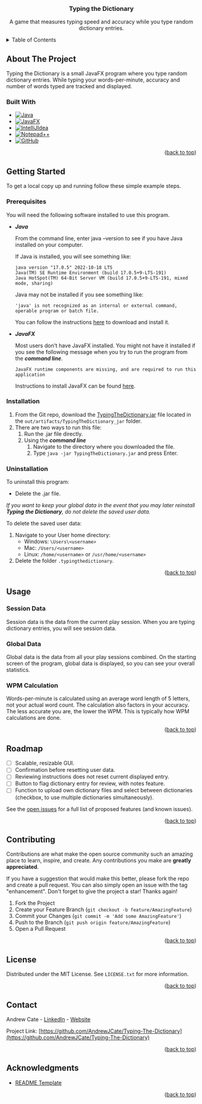 <a name="readme-top"></a>


<!-- PROJECT TITLE -->
<br />
<div align="center">

<h3 align="center">Typing the Dictionary</h3>

  <p align="center">
    A game that measures typing speed and accuracy while you type random dictionary entries.
  </p>
</div>



<!-- TABLE OF CONTENTS -->
<details>
  <summary>Table of Contents</summary>
  <ol>
    <li>
      <a href="#about-the-project">About The Project</a>
      <ul>
        <li><a href="#built-with">Built With</a></li>
      </ul>
    </li>
    <li>
      <a href="#getting-started">Getting Started</a>
      <ul>
        <li><a href="#prerequisites">Prerequisites</a></li>
        <li><a href="#installation">Installation</a></li>
        <li><a href="#uninstallation">Uninstallation</a></li>
      </ul>
    </li>
    <li><a href="#usage">Usage</a></li>
    <li><a href="#roadmap">Roadmap</a></li>
    <li><a href="#contributing">Contributing</a></li>
    <li><a href="#license">License</a></li>
    <li><a href="#contact">Contact</a></li>
    <li><a href="#acknowledgments">Acknowledgments</a></li>
  </ol>
</details>



<!-- ABOUT THE PROJECT -->
## About The Project

Typing the Dictionary is a small JavaFX program where you type random dictionary entries. While typing your 
words-per-minute, accuracy and number of words typed are tracked and displayed.


### Built With

* [![Java][Java.com]][Java-url]
* [![JavaFX][JavaFX.com]][JavaFX-url]
* [![IntelliJIdea][IntelliJIdea.com]][IntelliJIdea-url]
* [![Notepad++][Notepad++.com]][Notepad++-url]
* [![GitHub][GitHub.com]][GitHub-url]

<p align="right">(<a href="#readme-top">back to top</a>)</p>



<!-- GETTING STARTED -->
## Getting Started


To get a local copy up and running follow these simple example steps.

### Prerequisites

You will need the following software installed to use this program.
* ***Java***
  
    From the command line, enter java –version to see if you have Java installed on your computer.

    If Java is installed, you will see something like:
    ```
    java version "17.0.5" 2022-10-18 LTS
    Java(TM) SE Runtime Environment (build 17.0.5+9-LTS-191)
    Java HotSpot(TM) 64-Bit Server VM (build 17.0.5+9-LTS-191, mixed mode, sharing)
    ```
    
    Java may not be installed if you see something like:
    ```
    'java' is not recognized as an internal or external command, operable program or batch file.
    ```

    You can follow the instructions [here](https://www.java.com/en/download/help/download_options.html) to download and install it.


* ***JavaFX***
    
    Most users don't have JavaFX installed. You might not have it installed if you see the following message when 
  you try to run the program from the ***command line***.
    ```
  JavaFX runtime components are missing, and are required to run this application
  ```

    Instructions to install JavaFX can be found [here](https://openjfx.io/openjfx-docs/).

### Installation

1. From the Git repo, download the [TypingTheDictionary.jar](https://github.com/AndrewJCate/Typing-The-Dictionary/blob/master/out/artifactsTypingTheDictionary_jar/TypingTheDictionary.jar) file located in the
   `out/artifacts/TypingTheDictionary_jar` folder.
2. There are two ways to run this file:
   1. Run the .jar file directly.
   2. Using the ***command line***
      1. Navigate to the directory where you downloaded the file.
      2. Type `java -jar TypingTheDictionary.jar` and press Enter.


### Uninstallation

To uninstall this program:
* Delete the .jar file.

_If you want to keep your global data in the event that you may later reinstall ***Typing the Dictionary***, do not 
delete the saved user data._

To delete the saved user data:
1. Navigate to your User home directory:
   * Windows: `\Users\<username>`
   * Mac: `/Users/<username>`
   * Linux: `/home/<username>` or `/usr/home/<username>`
2. Delete the folder `.typingthedictionary`.

<p align="right">(<a href="#readme-top">back to top</a>)</p>



<!-- USAGE EXAMPLES -->
## Usage

### Session Data
 
Session data is the data from the current play session. When you are typing dictionary entries, you will see session 
data.

### Global Data

Global data is the data from all your play sessions combined. On the starting screen of the program, global data is displayed, so you can see your overall statistics.

### WPM Calculation
Words-per-minute is calculated using an average word length of 5 letters, not your actual word count. The 
calculation also factors in your accuracy. The less accurate you are, the lower the WPM.
This is typically how WPM calculations are done.

<p align="right">(<a href="#readme-top">back to top</a>)</p>



<!-- ROADMAP -->
## Roadmap

- [ ] Scalable, resizable GUI.
- [ ] Confirmation before resetting user data.
- [ ] Reviewing instructions does not reset current displayed entry.
- [ ] Button to flag dictionary entry for review, with notes feature.
- [ ] Function to upload own dictionary files and select between dictionaries (checkbox, to use multiple 
  dictionaries simultaneously).

See the [open issues](https://github.com/AndrewJCate/Typing-The-Dictionary/issues) for a full list of proposed features (and known issues).

<p align="right">(<a href="#readme-top">back to top</a>)</p>



<!-- CONTRIBUTING -->
## Contributing

Contributions are what make the open source community such an amazing place to learn, inspire, and create. Any contributions you make are **greatly appreciated**.

If you have a suggestion that would make this better, please fork the repo and create a pull request. You can also simply open an issue with the tag "enhancement".
Don't forget to give the project a star! Thanks again!

1. Fork the Project
2. Create your Feature Branch (`git checkout -b feature/AmazingFeature`)
3. Commit your Changes (`git commit -m 'Add some AmazingFeature'`)
4. Push to the Branch (`git push origin feature/AmazingFeature`)
5. Open a Pull Request

<p align="right">(<a href="#readme-top">back to top</a>)</p>



<!-- LICENSE -->
## License

Distributed under the MIT License. See `LICENSE.txt` for more information.

<p align="right">(<a href="#readme-top">back to top</a>)</p>



<!-- CONTACT -->
## Contact

Andrew Cate - [LinkedIn](https://www.linkedin.com/in/andrewjcate/) - [Website](https://www.andrewjcate.com)


Project Link: [https://github.com/AndrewJCate/Typing-The-Dictionary](https://github.com/AndrewJCate/Typing-The-Dictionary)

<p align="right">(<a href="#readme-top">back to top</a>)</p>



<!-- ACKNOWLEDGMENTS -->
## Acknowledgments

* [README Template](https://github.com/othneildrew/Best-README-Template/blob/master/BLANK_README.md)

<p align="right">(<a href="#readme-top">back to top</a>)</p>



<!-- MARKDOWN LINKS & IMAGES -->
[contributors-shield]: https://img.shields.io/github/contributors/github_username/repo_name.svg?style=for-the-badge
[contributors-url]: https://github.com/github_username/repo_name/graphs/contributors
[forks-shield]: https://img.shields.io/github/forks/github_username/repo_name.svg?style=for-the-badge
[forks-url]: https://github.com/github_username/repo_name/network/members
[stars-shield]: https://img.shields.io/github/stars/github_username/repo_name.svg?style=for-the-badge
[stars-url]: https://github.com/github_username/repo_name/stargazers
[issues-shield]: https://img.shields.io/github/issues/github_username/repo_name.svg?style=for-the-badge
[issues-url]: https://github.com/github_username/repo_name/issues
[license-shield]: https://img.shields.io/github/license/github_username/repo_name.svg?style=for-the-badge
[license-url]: https://github.com/github_username/repo_name/blob/master/LICENSE.txt
[linkedin-shield]: https://img.shields.io/badge/-LinkedIn-black.svg?style=for-the-badge&logo=linkedin&colorB=555
[linkedin-url]: https://www.linkedin.com/in/andrewjcate/

[AWS-url]: https://aws.amazon.com/
[AWS.com]: https://img.shields.io/badge/AWS-%23FF9900.svg?style=for-the-badge&logo=amazon-aws&logoColor=white
[Anaconda-url]: https://anaconda.org/conda-forge/nodejs
[Anaconda.com]: https://img.shields.io/badge/Anaconda-%2344A833.svg?style=for-the-badge&logo=anaconda&logoColor=white
[AndroidStudio-url]: https://developer.android.com/
[AndroidStudio.com]: https://img.shields.io/badge/android%20studio-346ac1?style=for-the-badge&logo=android%20studio&logoColor=white
[Angular-url]: https://angular.io/
[Angular.io]: https://img.shields.io/badge/Angular-DD0031?style=for-the-badge&logo=angular&logoColor=white
[Bootstrap-url]: https://getbootstrap.com
[Bootstrap.com]: https://img.shields.io/badge/Bootstrap-563D7C?style=for-the-badge&logo=bootstrap&logoColor=white
[CSS3-url]: https://www.w3.org/
[CSS3.com]: https://img.shields.io/badge/css3-%231572B6.svg?style=for-the-badge&logo=css3&logoColor=white
[Eclipse-url]: https://www.eclipse.org/
[Eclipse.com]: https://img.shields.io/badge/Eclipse-FE7A16.svg?style=for-the-badge&logo=Eclipse&logoColor=white
[Gimp-url]: https://www.gimp.org/
[Gimp.com]: https://img.shields.io/badge/Gimp-657D8B?style=for-the-badge&logo=gimp&logoColor=FFFFFF
[GitHub-url]: https://github.com/
[GitHub.com]: https://img.shields.io/badge/github-%23121011.svg?style=for-the-badge&logo=github&logoColor=white
[GitHubPages-url]: https://pages.github.com/
[GitHubPages.com]: https://img.shields.io/badge/github%20pages-121013?style=for-the-badge&logo=github&logoColor=white
[HTML5-url]: https://whatwg.org/
[HTML5.com]: https://img.shields.io/badge/HTML5-E34F26?style=for-the-badge&logo=html5&logoColor=white
[Hibernate-url]: https://hibernate.org/
[Hibernate.com]: https://img.shields.io/badge/Hibernate-59666C?style=for-the-badge&logo=Hibernate&logoColor=white
[IntelliJIdea-url]: https://www.jetbrains.com/idea/
[IntelliJIdea.com]: https://img.shields.io/badge/IntelliJIDEA-000000.svg?style=for-the-badge&logo=intellij-idea&logoColor=white
[Invision-url]: https://www.invisionapp.com/
[Invision.com]: https://img.shields.io/badge/invision-FF3366?style=for-the-badge&logo=invision&logoColor=white
[JQuery-url]: https://jquery.com
[JQuery.com]: https://img.shields.io/badge/jQuery-0769AD?style=for-the-badge&logo=jquery&logoColor=white
[Jasmine-url]: https://jasmine.github.io/
[Jasmine.com]: https://img.shields.io/badge/jasmine-%238A4182.svg?style=for-the-badge&logo=jasmine&logoColor=white
[Java-url]: https://java.com/
[Java.com]: https://img.shields.io/badge/java-%23ED8B00.svg?style=for-the-badge&logo=openjdk&logoColor=white
[JavaFX-url]: https://openjfx.io/
[JavaFX.com]: https://img.shields.io/badge/javafx-%23FF0000.svg?style=for-the-badge&logo=javafx&logoColor=white
[JavaScript-url]: https://www.javascript.com/
[JavaScript.com]: https://img.shields.io/badge/javascript-%23323330.svg?style=for-the-badge&logo=javascript&logoColor=%23F7DF1E
[JupyterNotebook-url]: https://jupyter.org/
[JupyterNotebook.com]: https://img.shields.io/badge/jupyter-%23FA0F00.svg?style=for-the-badge&logo=jupyter&logoColor=white
[MySQL-url]: https://www.mysql.com/
[MySQL.com]: https://img.shields.io/badge/mysql-4479A1.svg?style=for-the-badge&logo=mysql&logoColor=white
[NPM-url]: https://www.npmjs.com/
[NPM.com]: https://img.shields.io/badge/NPM-%23CB3837.svg?style=for-the-badge&logo=npm&logoColor=white
[NetBeans-url]: https://netbeans.apache.org/front/main/index.html
[NetBeans.com]: https://img.shields.io/badge/NetBeansIDE-1B6AC6.svg?style=for-the-badge&logo=apache-netbeans-ide&logoColor=white
[NodeJS-url]: https://nodejs.org
[NodeJS.com]: https://img.shields.io/badge/node.js-6DA55F?style=for-the-badge&logo=node.js&logoColor=white
[Notepad++-url]: https://notepad-plus-plus.org/
[Notepad++.com]: https://img.shields.io/badge/Notepad++-90E59A.svg?style=for-the-badge&logo=notepad%2b%2b&logoColor=black
[Postman-url]: https://www.postman.com/
[Postman.com]: https://img.shields.io/badge/Postman-FF6C37?style=for-the-badge&logo=postman&logoColor=white
[PyCharm-url]: https://www.jetbrains.com/pycharm/
[PyCharm.com]: https://img.shields.io/badge/pycharm-143?style=for-the-badge&logo=pycharm&logoColor=black&color=black&labelColor=green
[Python-url]: https://code.visualstudio.com/
[Python.com]: https://img.shields.io/badge/python-3670A0?style=for-the-badge&logo=python&logoColor=ffdd54
[React-url]: https://reactjs.org/
[React.js]: https://img.shields.io/badge/React-20232A?style=for-the-badge&logo=react&logoColor=61DAFB
[RxJS-url]: https://rxjs.dev/
[RxJS.com]: https://img.shields.io/badge/rxjs-%23B7178C.svg?style=for-the-badge&logo=reactivex&logoColor=white
[Spring-url]: https://spring.io/
[Spring.com]: https://img.shields.io/badge/spring-%236DB33F.svg?style=for-the-badge&logo=spring&logoColor=white
[Tailwind-url]: https://tailwindcss.com/
[Tailwind.com]: https://img.shields.io/badge/tailwindcss-%2338B2AC.svg?style=for-the-badge&logo=tailwind-css&logoColor=white
[Thymeleaf-url]: https://www.thymeleaf.org/
[Thymeleaf.com]: https://img.shields.io/badge/Thymeleaf-%23005C0F.svg?style=for-the-badge&logo=Thymeleaf&logoColor=white
[TypeScript-url]: https://www.typescriptlang.org/
[TypeScript.com]: https://img.shields.io/badge/typescript-%23007ACC.svg?style=for-the-badge&logo=typescript&logoColor=white
[VSCode-url]: https://code.visualstudio.com/
[VSCode.com]: https://img.shields.io/badge/Visual%20Studio%20Code-0078d7.svg?style=for-the-badge&logo=visual-studio-code&logoColor=white